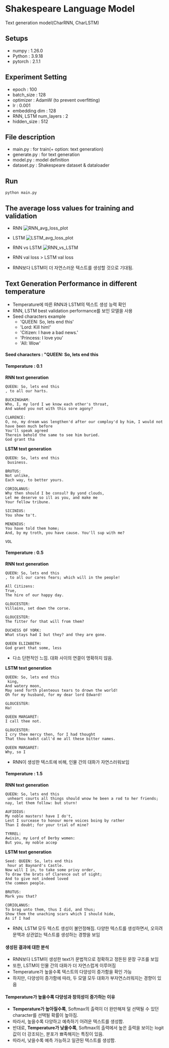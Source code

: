 # Shakespeare Language Model
Text generation model(CharRNN, CharLSTM)

## Setups
- numpy : 1.26.0
- Python : 3.9.18
- pytorch : 2.1.1

## Experiment Setting
- epoch : 100
- batch_size : 128
- optimizer : AdamW (to prevent overfitting)
- lr : 0.001 
- embedding dim : 128
- RNN, LSTM num_layers : 2
- hidden_size : 512

## File description
- main.py : for train(+ option: text generation)
- generate.py : for text generation
- model.py : model definition
- dataset.py : Shakespeare dataset & dataloader

## Run

```
python main.py
```

## The average loss values for training and validation
- RNN
![RNN_avg_loss_plot](plot/rnn_loss_plot_layers_2.png)

- LSTM
![LSTM_avg_loss_plot](https://github.com/BBongjun/Shakespeare_Language_Modeling/blob/main/plot/lstm_loss_plot_layers_2.png) 

- RNN vs LSTM 
![RNN_vs_LSTM](plot/model_comparison_plot_layers_2.png)

- RNN val loss > LSTM val loss
- RNN보다 LSTM이 더 자연스러운 텍스트를 생성할 것으로 기대됨.

## Text Generation Performance in different temperature
- Temperature에 따른 RNN과 LSTM의 텍스트 생성 능력 확인
- RNN, LSTM best validation performance를 보인 모델을 사용
- Seed characters example
    - 'QUEEN: So, lets end this'
    - 'Lord: Kill him!'
    - 'Citizen: I have a bad news.'
    - 'Princess: I love you'
    - 'All: Wow'

#### Seed characters : "QUEEN: So, lets end this
#### Temperature : 0.1
**RNN text generation**
```
QUEEN: So, lets end this
, to all our harts.

BUCKINGHAM:
Who, I, my lord I we know each other's throat,
And waked you not with this sore agony?

CLARENCE:
O, no, my dream was lengthen'd after our comploy'd by him, I would not have been much before
You'll speak agreed
Therein behold the same to see him buried.
God grant tha

```
**LSTM text generation**
```
QUEEN: So, lets end this
 business.

BRUTUS:
Not unlike,
Each way, to better yours.

CORIOLANUS:
Why then should I be consul? By yond clouds,
Let me deserve so ill as you, and make me
Your fellow tribune.

SICINIUS:
You show to't.

MENENIUS:
You have told them home;
And, by my troth, you have cause. You'll sup with me?

VOL
```

#### Temperature : 0.5
**RNN text generation**
```
QUEEN: So, lets end this
, to all our cares fears; which will in the people!

All Citizens:
True,
The hire of our happy day.

GLOUCESTER:
Villains, set down the corse.

GLOUCESTER:
The fitter for that will from them?

DUCHESS OF YORK:
What stays had I but they? and they are gone.

QUEEN ELIZABETH:
God grant that some, less 
```
- 다소 단편적인 느낌. 대화 사이의 연결이 명확하지 않음.

**LSTM text generation**
```
QUEEN: So, lets end this
 king,
And watery moon,
May send forth plenteous tears to drown the world!
Oh for my husband, for my dear lord Edward!

GLOUCESTER:
Ha!

QUEEN MARGARET:
I call thee not.

GLOUCESTER:
I cry thee mercy then, for I had thought
That thou hadst call'd me all these bitter names.

QUEEN MARGARET:
Why, so I
```
- RNN이 생성한 텍스트에 비해, 인물 간의 대화가 자연스러워보임
#### Temperature : 1.5
**RNN text generation**
```
QUEEN: So, lets end this
 unheart courts all things should wnow he been a rod to her friends; nay, let them follow: but sturn!

AUFIDIUS:
My noble masters! have I do't,
Lest I surcease to honour more voices boing by rather
Than I doubt; for your trial of mine?

TYRREL:
Awisin, my Lord of Derby women:
But you, my noble accep
```
**LSTM text generation**
```
Seed: QUEEN: So, lets end this
 hour at Baynard's Castle.
Now will I in, to take some privy order,
To draw the brats of Clarence out of sight;
And to give not indeed loved
the common people.

BRUTUS:
Mark you that?

CORIOLANUS:
To brag unto them, thus I did, and thus;
Show them the unaching scars which I should hide,
As if I had 
```
- RNN, LSTM 모두 텍스트 생성이 불안정해짐. 다양한 텍스트를 생성하면서, 오히려 문맥과 상관없는 텍스트를 생성하는 경향을 보임

#### 생성된 결과에 대한 분석
- RNN보다 LSTM이 생성한 text가 문법적으로 정확하고 정돈된 문장 구조를 보임
- 또한, LSTM이 인물 간의 대화가 더 자연스럽게 이루어짐
- Temperature가 높을수록 텍스트의 다양성이 증가함을 확인 가능
- 하지만, 다양성이 증가함에 따라, 두 모델 모두 대화가 부자연스러워지는 경향이 있음

#### Temperature가 높을수록 다양성과 창의성이 증가하는 이유
- **Temperature가 높아질수록**, Softmax의 출력이 더 완만해져 덜 선택될 수 있던 character를 선택될 확률이 높아짐.
- 따라서, 높을수록 다양하고 예측하기 어려운 텍스트를 생성함.
- 반대로, **Temperature가 낮을수록**, Softmax의 출력에서 높은 출력을 보이는 logit값이 더 강조되는, 분포가 뾰족해지는 특징이 있음.
- 따라서, 낮을수록 예측 가능하고 일관된 텍스트를 생성함.
